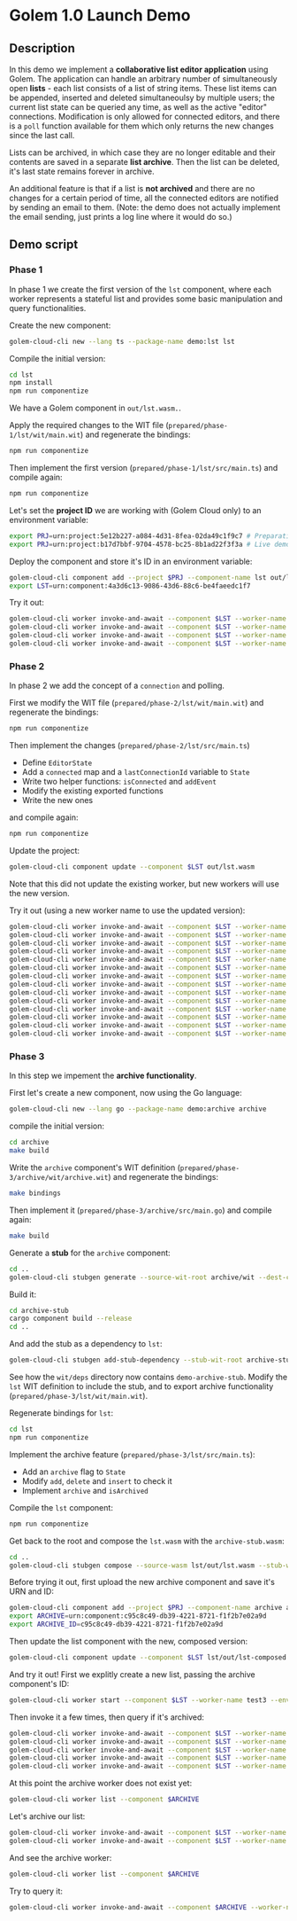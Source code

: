 # Golem 1.0 Launch Demo

## Description
In this demo we implement a **collaborative list editor application** using Golem. The application can handle an arbitrary number of simultaneously open **lists** - each list consists of a list of string items. These list items can be appended, inserted and deleted simultaneoulsy by multiple users; the current list state can be queried any time, as well as the active "editor" connections. Modification is only allowed for connected editors, and there is a `poll` function available for them which only returns the new changes since the last call.

Lists can be archived, in which case they are no longer editable and their contents are saved in a separate **list archive**. Then the list can be deleted, it's last state remains forever in archive.

An additional feature is that if a list is **not archived** and there are no changes for a certain period of time, all the connected editors are notified by sending an email to them. (Note: the demo does not actually implement the email sending, just prints a log line where it would do so.)

## Demo script

### Phase 1
In phase 1 we create the first version of the `lst` component, where each worker represents a stateful list and provides some basic manipulation and query functionalities.

Create the new component:

```zsh
golem-cloud-cli new --lang ts --package-name demo:lst lst
```

Compile the initial version:

```zsh
cd lst
npm install
npm run componentize
```

We have a Golem component in `out/lst.wasm.`.

Apply the required changes to the WIT file (`prepared/phase-1/lst/wit/main.wit`) and regenerate the bindings:

```zsh
npm run componentize
```

Then implement the first version (`prepared/phase-1/lst/src/main.ts`) and compile again:

```zsh
npm run componentize
```

Let's set the **project ID** we are working with (Golem Cloud only) to an environment variable:

```zsh
export PRJ=urn:project:5e12b227-a084-4d31-8fea-02da49c1f9c7 # Preparation test project
export PRJ=urn:project:b17d7bbf-9704-4578-bc25-8b1ad22f3f3a # Live demo project
```

Deploy the component and store it's ID in an environment variable:

```zsh
golem-cloud-cli component add --project $PRJ --component-name lst out/lst.wasm
export LST=urn:component:4a3d6c13-9086-43d6-88c6-be4faeedc1f7
```

Try it out:

```zsh
golem-cloud-cli worker invoke-and-await --component $LST --worker-name test1 --function 'demo:lst/api.{add}' --arg '"item 1"'
golem-cloud-cli worker invoke-and-await --component $LST --worker-name test1 --function 'demo:lst/api.{add}' --arg '"item 3"'
golem-cloud-cli worker invoke-and-await --component $LST --worker-name test1 --function 'demo:lst/api.{insert}' --arg '"item 1"' --arg '"item 2"'
golem-cloud-cli worker invoke-and-await --component $LST --worker-name test1 --function 'demo:lst/api.{get}'
```

### Phase 2
In phase 2 we add the concept of a `connection` and polling.

First we modify the WIT file (`prepared/phase-2/lst/wit/main.wit`) and regenerate the bindings:

```zsh
npm run componentize
```

Then implement the changes (`prepared/phase-2/lst/src/main.ts`)
- Define `EditorState`
- Add a `connected` map and a `lastConnectionId` variable to `State`
- Write two helper functions: `isConnected` and `addEvent`
- Modify the existing exported functions
- Write the new ones

and compile again:

```zsh
npm run componentize
```

Update the project:

```zsh
golem-cloud-cli component update --component $LST out/lst.wasm
```

Note that this did not update the existing worker, but new workers will use the new version.

Try it out (using a new worker name to use the updated version):

```zsh
golem-cloud-cli worker invoke-and-await --component $LST --worker-name test2 --function 'demo:lst/api.{connect}' --arg '"vigoo@golem.cloud"'
golem-cloud-cli worker invoke-and-await --component $LST --worker-name test2 --function 'demo:lst/api.{connect}' --arg '"john@golem.cloud"'
golem-cloud-cli worker invoke-and-await --component $LST --worker-name test2 --function 'demo:lst/api.{add}' --arg '{id: 1}' --arg '"item 1"'
golem-cloud-cli worker invoke-and-await --component $LST --worker-name test2 --function 'demo:lst/api.{add}' --arg '{id: 1}' --arg '"item 3"'
golem-cloud-cli worker invoke-and-await --component $LST --worker-name test2 --function 'demo:lst/api.{insert}' --arg '{id: 2}' --arg '"item 1"' --arg '"item 2"'
golem-cloud-cli worker invoke-and-await --component $LST --worker-name test2 --function 'demo:lst/api.{get}'
golem-cloud-cli worker invoke-and-await --component $LST --worker-name test2 --function 'demo:lst/api.{connected-editors}'
golem-cloud-cli worker invoke-and-await --component $LST --worker-name test2 --function 'demo:lst/api.{poll}' --arg '{id: 1}'
golem-cloud-cli worker invoke-and-await --component $LST --worker-name test2 --function 'demo:lst/api.{poll}' --arg '{id: 2}'
golem-cloud-cli worker invoke-and-await --component $LST --worker-name test2 --function 'demo:lst/api.{add}' --arg '{id: 1}' --arg '"item 4"'
golem-cloud-cli worker invoke-and-await --component $LST --worker-name test2 --function 'demo:lst/api.{poll}' --arg '{id: 1}'
golem-cloud-cli worker invoke-and-await --component $LST --worker-name test2 --function 'demo:lst/api.{add}' --arg '{id: 1}' --arg '"item 5"'
golem-cloud-cli worker invoke-and-await --component $LST --worker-name test2 --function 'demo:lst/api.{poll}' --arg '{id: 1}'
golem-cloud-cli worker invoke-and-await --component $LST --worker-name test2 --function 'demo:lst/api.{poll}' --arg '{id: 2}'

```

### Phase 3
In this step we impement the **archive functionality**.

First let's create a new component, now using the Go language:

```zsh
golem-cloud-cli new --lang go --package-name demo:archive archive
```

compile the initial version:

```zsh
cd archive
make build
```

Write the `archive` component's WIT definition (`prepared/phase-3/archive/wit/archive.wit`) and regenerate the bindings:

```zsh
make bindings
```

Then implement it (`prepared/phase-3/archive/src/main.go`) and compile again:

```zsh
make build
```

Generate a **stub** for the `archive` component:

```zsh
cd ..
golem-cloud-cli stubgen generate --source-wit-root archive/wit --dest-crate-root archive-stub
```

Build it:

```zsh
cd archive-stub
cargo component build --release
cd ..
```

And add the stub as a dependency to `lst`:

```zsh
golem-cloud-cli stubgen add-stub-dependency --stub-wit-root archive-stub/wit --dest-wit-root lst/wit --overwrite
```

See how the `wit/deps` directory now contains `demo-archive-stub`. Modify the `lst` WIT definition to include the stub, and to export archive functionality (`prepared/phase-3/lst/wit/main.wit`).

Regenerate bindings for `lst`:

```zsh
cd lst
npm run componentize
```

Implement the archive feature (`prepared/phase-3/lst/src/main.ts`):
- Add an `archive` flag to `State`
- Modify `add`, `delete` and `insert` to check it
- Implement `archive` and `isArchived`

Compile the `lst` component:

```zsh
npm run componentize
```

Get back to the root and compose the `lst.wasm` with the `archive-stub.wasm`:

```zsh
cd ..
golem-cloud-cli stubgen compose --source-wasm lst/out/lst.wasm --stub-wasm archive-stub/target/wasm32-wasi/release/archive_stub.wasm --dest-wasm lst/out/lst-composed.wasm
```

Before trying it out, first upload the new archive component and save it's URN and ID:

```zsh
golem-cloud-cli component add --project $PRJ --component-name archive archive/archive.wasm
export ARCHIVE=urn:component:c95c8c49-db39-4221-8721-f1f2b7e02a9d
export ARCHIVE_ID=c95c8c49-db39-4221-8721-f1f2b7e02a9d
```

Then update the list component with the new, composed version:

```zsh
golem-cloud-cli component update --component $LST lst/out/lst-composed.wasm
```

And try it out!
First we explitly create a new list, passing the archive component's ID:

```zsh
golem-cloud-cli worker start --component $LST --worker-name test3 --env "ARCHIVE_COMPONENT_ID=$ARCHIVE_ID"
```

Then invoke it a few times, then query if it's archived:

```zsh
golem-cloud-cli worker invoke-and-await --component $LST --worker-name test3 --function 'demo:lst/api.{connect}' --arg '"vigoo@golem.cloud"'
golem-cloud-cli worker invoke-and-await --component $LST --worker-name test3 --function 'demo:lst/api.{add}' --arg '{id: 1}' --arg '"item 1"'
golem-cloud-cli worker invoke-and-await --component $LST --worker-name test3 --function 'demo:lst/api.{add}' --arg '{id: 1}' --arg '"item 3"'
golem-cloud-cli worker invoke-and-await --component $LST --worker-name test3 --function 'demo:lst/api.{get}'
golem-cloud-cli worker invoke-and-await --component $LST --worker-name test3 --function 'demo:lst/api.{is-archived}'
```

At this point the archive worker does not exist yet:

```zsh
golem-cloud-cli worker list --component $ARCHIVE
```

Let's archive our list:

```zsh
golem-cloud-cli worker invoke-and-await --component $LST --worker-name test3 --function 'demo:lst/api.{archive}'
golem-cloud-cli worker invoke-and-await --component $LST --worker-name test3 --function 'demo:lst/api.{is-archived}'
```

And see the archive worker:

```zsh
golem-cloud-cli worker list --component $ARCHIVE
```

Try to query it:

```zsh
golem-cloud-cli worker invoke-and-await --component $ARCHIVE --worker-name archive --function 'demo:archive/api.{get-all}'
```
